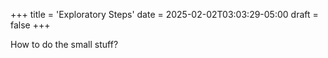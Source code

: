 +++
title = 'Exploratory Steps'
date = 2025-02-02T03:03:29-05:00
draft = false
+++

How to do the small stuff?